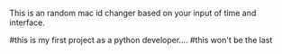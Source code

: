 This is an random mac id changer based on your input of time and interface.

#this is my first project as a python developer....
#this won't be the last
